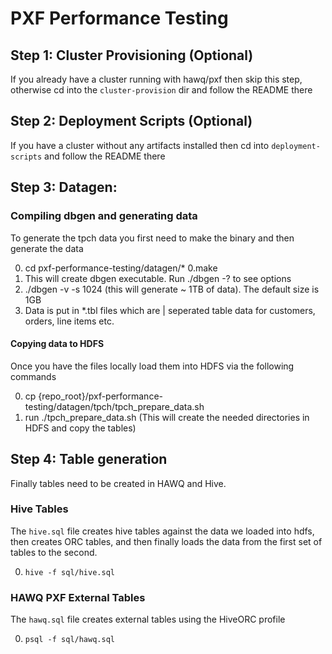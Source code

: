 # PXF Performance Testing

## Step 1: Cluster Provisioning (Optional)

If you already have a cluster running with hawq/pxf then skip this step, otherwise cd into the `cluster-provision` dir and follow the README there

## Step 2: Deployment Scripts (Optional)

If you have a cluster without any artifacts installed then cd into `deployment-scripts` and follow the README there

## Step 3: Datagen:

### Compiling dbgen and generating data
  To generate the tpch data you first need to make the binary and then generate the data
  
  0. cd pxf-performance-testing/datagen/*
  0.make
  0. This will create dbgen executable. Run ./dbgen -? to see options
  0. ./dbgen -v -s 1024 (this will generate ~ 1TB of data). The default size is 1GB
  0. Data is put in *.tbl files which are | seperated table data for customers, orders, line items etc.  

#### Copying data to HDFS
  Once you have the files locally load them into HDFS via the following commands

  0. cp {repo_root}/pxf-performance-testing/datagen/tpch/tpch_prepare_data.sh 
  0. run ./tpch_prepare_data.sh (This will create the needed directories in HDFS and copy the tables)

## Step 4: Table generation

  Finally tables need to be created in HAWQ and Hive.

### Hive Tables

  The `hive.sql` file creates hive tables against the data we loaded into hdfs, then creates ORC tables, and then finally loads the data from the first set of tables to the second.

  0. `hive -f sql/hive.sql` 

### HAWQ PXF External Tables

  The `hawq.sql` file creates external tables using the HiveORC profile
  
  0. `psql -f sql/hawq.sql`
